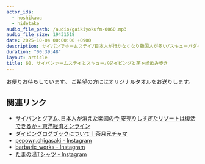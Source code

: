 ```yaml
---
actor_ids:
  - hoshikawa
  - hidetake
audio_file_path: /audio/gaikiyokufm-0060.mp3
audio_file_size: 19431518
date: 2025-10-04 00:00:00 +0900
description: サイパンでホームステイ/日本人が行かなくなり韓国人が多い/スキューバダイビングライセンス取得/K-POPアイドルに遭遇/ログブック/PEPOWN/Barbaric WORKS/場違い野郎について話しました。
duration: "00:39:48"
layout: article
title: 60. サイパンホームステイとスキューバダイビングと茅ヶ崎飲み歩き
---
```


[お便り](https://forms.gle/qherFuKhZCPWPRcL6)お待ちしています。
ご希望の方にはオリジナルタオルをお送りします。

## 関連リンク
- [サイパンとグアム､日本人が消えた楽園の今 安売りしすぎたリゾートは復活できるか - 東洋経済オンライン](https://toyokeizai.net/articles/-/162183)
- [ダイビングログブックについて｜茶月兄チャマ](https://note.com/sadosenshi/n/nee09aa1a5678)
- [pepown.chigasaki - Instagram](https://www.instagram.com/pepown.chigasaki?igsh=MWNyN2FkZ200em16bQ%3D%3D)
- [barbaric_works - Instagram](https://www.instagram.com/barbaric_works/)
- [たまの湯Tシャツ - Instagram](https://www.instagram.com/p/DDO110lzPNN/?img_index=1)
